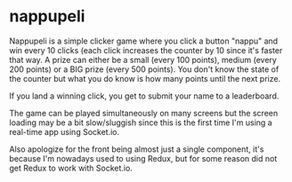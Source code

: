 # nappupeli

Nappupeli is a simple clicker game where you click a button "nappu" and win every 10 clicks (each click increases the counter by 10 since it's faster that way.
A prize can either be a small (every 100 points), medium (every 200 points) or a BIG prize (every 500 points). You don't know the state of the counter but what you do know
is how many points until the next prize.

If you land a winning click, you get to submit your name to a leaderboard.

The game can be played simultaneously on many screens but the screen loading may be a bit slow/sluggish since this is the first time I'm using a real-time app using Socket.io.

Also apologize for the front being almost just a single component, it's because I'm nowadays used to using Redux, but for some reason did not get Redux to work with Socket.io.
